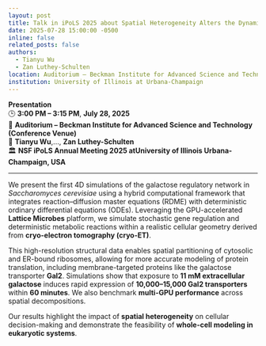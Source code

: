 ```yaml
---
layout: post
title: Talk in iPoLS 2025 about Spatial Heterogeneity Alters the Dynamics of the Yeast Galactose Switch
date: 2025-07-28 15:00:00 -0500
inline: false
related_posts: false
authors:
  - Tianyu Wu
  - Zan Luthey-Schulten
location: Auditorium – Beckman Institute for Advanced Science and Technology
institution: University of Illinois at Urbana-Champaign
---
```


**Presentation**  
🕒 **3:00 PM – 3:15 PM**, **July 28, 2025**  
📍 **Auditorium – Beckman Institute for Advanced Science and Technology (Conference Venue)**  
👤 **Tianyu Wu**,..., **Zan Luthey-Schulten**  
🏛️ **NSF iPoLS Annual Meeting 2025 atUniversity of Illinois Urbana-Champaign, USA**

---

We present the first 4D simulations of the galactose regulatory network in _Saccharomyces cerevisiae_ using a hybrid computational framework that integrates reaction–diffusion master equations (RDME) with deterministic ordinary differential equations (ODEs). Leveraging the GPU-accelerated **Lattice Microbes** platform, we simulate stochastic gene regulation and deterministic metabolic reactions within a realistic cellular geometry derived from **cryo-electron tomography (cryo-ET)**.

This high-resolution structural data enables spatial partitioning of cytosolic and ER-bound ribosomes, allowing for more accurate modeling of protein translation, including membrane-targeted proteins like the galactose transporter **Gal2**. Simulations show that exposure to **11 mM extracellular galactose** induces rapid expression of **10,000–15,000 Gal2 transporters** within **60 minutes**. We also benchmark **multi-GPU performance** across spatial decompositions.

Our results highlight the impact of **spatial heterogeneity** on cellular decision-making and demonstrate the feasibility of **whole-cell modeling in eukaryotic systems**.
